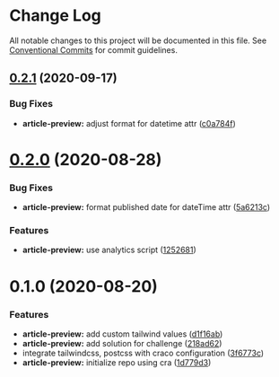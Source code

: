 # Change Log

All notable changes to this project will be documented in this file.
See [Conventional Commits](https://conventionalcommits.org) for commit guidelines.

## [0.2.1](https://github.com/ezavile/conquer-react/compare/@conquer-react/article-preview@0.2.0...@conquer-react/article-preview@0.2.1) (2020-09-17)


### Bug Fixes

* **article-preview:** adjust format for datetime attr ([c0a784f](https://github.com/ezavile/conquer-react/commit/c0a784f965173f858202082c97bafb55ac39f342))





# [0.2.0](https://github.com/ezavile/conquer-react/compare/@conquer-react/article-preview@0.1.0...@conquer-react/article-preview@0.2.0) (2020-08-28)


### Bug Fixes

* **article-preview:** format published date for dateTime attr ([5a6213c](https://github.com/ezavile/conquer-react/commit/5a6213c89c615d5b20e2051430a39c0d8c7b7fce))


### Features

* **article-preview:** use analytics script ([1252681](https://github.com/ezavile/conquer-react/commit/1252681038b5afd860bc0734c77d4fc955806a16))





# 0.1.0 (2020-08-20)


### Features

* **article-preview:** add custom tailwind values ([d1f16ab](https://github.com/ezavile/conquer-react/commit/d1f16ab2340af676140eccb297d6c1ee4d620da1))
* **article-preview:** add solution for challenge ([218ad62](https://github.com/ezavile/conquer-react/commit/218ad625461c161f23c89b916561f86f57de4216))
* integrate tailwindcss, postcss with craco configuration ([3f6773c](https://github.com/ezavile/conquer-react/commit/3f6773cc748e05b584594081eb1b21e67828379f))
* **article-preview:** initialize repo using cra ([1d779d3](https://github.com/ezavile/conquer-react/commit/1d779d3e513d3ed0a2f841e0edf98e412271349d))
